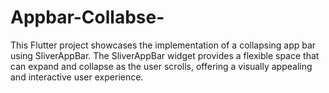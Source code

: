 # Appbar-Collabse-
This Flutter project showcases the implementation of a collapsing app bar using SliverAppBar. The SliverAppBar widget provides a flexible space that can expand and collapse as the user scrolls, offering a visually appealing and interactive user experience.
